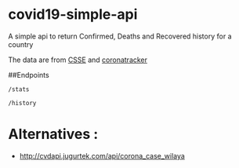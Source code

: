 # covid19-simple-api
A simple api to return Confirmed, Deaths and Recovered history for a country

The data are from [CSSE](https://github.com/CSSEGISandData/COVID-19) and 
[coronatracker](https://www.coronatracker.com/analytics/)

##Endpoints

``/stats``

``/history``

# Alternatives : 

- http://cvdapi.jugurtek.com/api/corona_case_wilaya 
